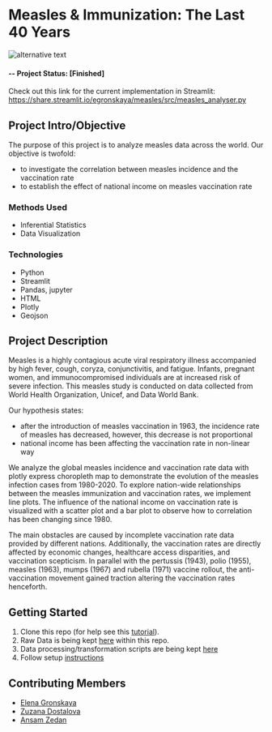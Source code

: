# Measles & Immunization: The Last 40 Years



![alternative text](https://encrypted-tbn0.gstatic.com/images?q=tbn:ANd9GcSLNsuRzFy4wEmAYiNss4kTImouWhSChUsbryb-J2MZ--q13KOO_Jzqj7H3n4AZVozQ4BU&usqp=CAU)


#### -- Project Status: [Finished]
Check out this link for the current implementation in Streamlit: https://share.streamlit.io/egronskaya/measles/src/measles_analyser.py

## Project Intro/Objective
The purpose of this project is to analyze measles data across the world. Our objective is twofold:
* to investigate the correlation between measles incidence and the vaccination rate 
* to establish the effect of national income on measles vaccination rate

### Methods Used
* Inferential Statistics
* Data Visualization

### Technologies
* Python
* Streamlit
* Pandas, jupyter
* HTML
* Plotly
* Geojson

## Project Description
Measles is a highly contagious acute viral respiratory illness accompanied by high fever, cough, coryza, conjunctivitis, 
and fatigue. Infants, pregnant women, and immunocompromised individuals are at increased risk of severe infection. This 
measles study is conducted on data collected from World Health Organization, Unicef, and Data World Bank. 

Our hypothesis states:
* after the introduction of measles vaccination in 1963, the incidence rate of measles has decreased, however, this 
decrease is not proportional 
* national income has been affecting the vaccination rate in non-linear way

We analyze the global measles incidence and vaccination rate data with plotly express choropleth map to demonstrate the 
evolution of the measles infection cases from 1980-2020. To explore nation-wide relationships between the measles immunization
and vaccination rates, we implement line plots. The influence of the national income on vaccination rate is visualized 
with a scatter plot and a bar plot to observe how to correlation has been changing since 1980.

The main obstacles are caused by incomplete vaccination rate data provided by different nations. Additionally, the vaccination
rates are directly affected by economic changes, healthcare access disparities, and vaccination scepticism. In parallel
with the pertussis (1943), polio (1955), measles (1963), mumps (1967) and rubella (1971) vaccine rollout, 
the anti-vaccination movement gained traction altering the vaccination rates henceforth.

## Getting Started

1. Clone this repo (for help see this [tutorial](https://help.github.com/articles/cloning-a-repository/)).
2. Raw Data is being kept [here](https://github.com/egronskaya/measles/tree/master/data) within this repo.
3. Data processing/transformation scripts are being kept [here](https://github.com/egronskaya/measles/tree/master/notebooks)
4. Follow setup [instructions](https://github.com/egronskaya/measles/blob/master/src/requirements.txt)


## Contributing Members

 - [Elena Gronskaya](https://github.com/egronskaya)
 - [Zuzana Dostalova](https://github.com/zuzanadostalova)
 - [Ansam Zedan](https://github.com/ansamz)
